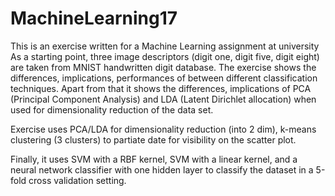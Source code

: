 # MachineLearning17

This is an exercise written for a Machine Learning assignment at university
As a starting point, three image descriptors (digit one, digit five, digit eight) are taken from MNIST handwritten digit database.
The exercise shows the differences, implications, performances of between different classification techniques.
Apart from that it shows the differences, implications of PCA (Principal Component Analysis) and LDA (Latent Dirichlet allocation) when used for dimensionality reduction of the data set.

Exercise uses PCA/LDA for dimensionality reduction (into 2 dim), k-means clustering (3 clusters) to partiate date for visibility on the scatter plot.

Finally, it uses SVM with a RBF kernel, SVM
with a linear kernel, and a neural network classifier with one hidden layer to classify the
dataset in a 5-fold cross validation setting.
